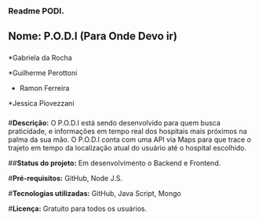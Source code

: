 ### Readme PODI.

## Nome: P.O.D.I (Para Onde Devo ir)

###
*Gabriela da Rocha

*Guilherme Perottoni

* Ramon Ferreira
 
*Jessica Piovezzani
###

#__Descrição:__  O P.O.D.I está sendo desenvolvido para quem busca praticidade, e informações em tempo real dos hospitais mais próximos na palma da sua mão. 
O P.O.D.I conta com uma API via Maps para que trace o trajeto em tempo da localização atual do usuário até o hospital escolhido. 

##__Status do projeto:__ Em desenvolvimento o Backend e Frontend.

#__Pré-requisitos:__ GitHub, Node J.S.

#__Tecnologias utilizadas:__ GitHub, Java Script, Mongo

#__Licença:__ Gratuito para todos os usuários.
